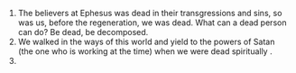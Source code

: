 1. The believers at Ephesus was dead in their transgressions and sins, so was us, before the regeneration, we was dead. What can a dead person can do? Be dead, be decomposed.
2. We walked in the ways of this world and yield to the powers of Satan (the one who is working at the time) when we were dead spiritually .
3. 